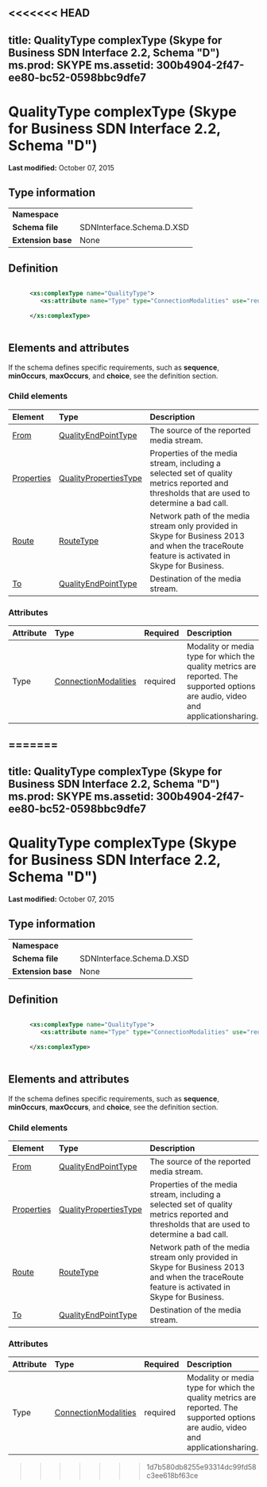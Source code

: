 <<<<<<< HEAD
---
title: QualityType complexType (Skype for Business SDN Interface 2.2, Schema "D")
ms.prod: SKYPE
ms.assetid: 300b4904-2f47-ee80-bc52-0598bbc9dfe7
---


# QualityType complexType (Skype for Business SDN Interface 2.2, Schema "D")

 **Last modified:** October 07, 2015
  
    
    


## Type information


|||
|:-----|:-----|
|**Namespace**||
|**Schema file**|SDNInterface.Schema.D.XSD |
|**Extension base**|None |
   

## Definition


```XML

      <xs:complexType name="QualityType">
         <xs:attribute name="Type" type="ConnectionModalities" use="required"/>
  
      </xs:complexType>
      
```


## Elements and attributes

If the schema defines specific requirements, such as **sequence**, **minOccurs**, **maxOccurs**, and **choice**, see the definition section. 
  
    
    

### Child elements



|**Element**|**Type**|**Description**|
|:-----|:-----|:-----|
| [From](from-element-qualitytype-complextype.md)| [QualityEndPointType](qualityendpointtype-complextype-1.md)|The source of the reported media stream. |
| [Properties](properties-element-qualitytype-complextype-1.md)| [QualityPropertiesType](qualitypropertiestype-complextype.md)|Properties of the media stream, including a selected set of quality metrics reported and thresholds that are used to determine a bad call. |
| [Route](route-element-qualitytype-complextype-1.md)| [RouteType](routetype-complextype-1.md)|Network path of the media stream only provided in Skype for Business 2013 and when the traceRoute feature is activated in Skype for Business. |
| [To](to-element-qualitytype-complextype.md)| [QualityEndPointType](qualityendpointtype-complextype-1.md)|Destination of the media stream. |
   

### Attributes



|**Attribute**|**Type**|**Required**|**Description**|**Possible values**|
|:-----|:-----|:-----|:-----|:-----|
|Type | [ConnectionModalities](connectionmodalities-simpletype.md)|required |Modality or media type for which the quality metrics are reported. The supported options are audio, video and applicationsharing. |Values of the ConnectionModalities type. |
   

=======
---
title: QualityType complexType (Skype for Business SDN Interface 2.2, Schema "D")
ms.prod: SKYPE
ms.assetid: 300b4904-2f47-ee80-bc52-0598bbc9dfe7
---


# QualityType complexType (Skype for Business SDN Interface 2.2, Schema "D")

 **Last modified:** October 07, 2015
  
    
    


## Type information


|||
|:-----|:-----|
|**Namespace**||
|**Schema file**|SDNInterface.Schema.D.XSD |
|**Extension base**|None |
   

## Definition


```XML

      <xs:complexType name="QualityType">
         <xs:attribute name="Type" type="ConnectionModalities" use="required"/>
  
      </xs:complexType>
      
```


## Elements and attributes

If the schema defines specific requirements, such as **sequence**, **minOccurs**, **maxOccurs**, and **choice**, see the definition section. 
  
    
    

### Child elements



|**Element**|**Type**|**Description**|
|:-----|:-----|:-----|
| [From](from-element-qualitytype-complextype.md)| [QualityEndPointType](qualityendpointtype-complextype-1.md)|The source of the reported media stream. |
| [Properties](properties-element-qualitytype-complextype-1.md)| [QualityPropertiesType](qualitypropertiestype-complextype.md)|Properties of the media stream, including a selected set of quality metrics reported and thresholds that are used to determine a bad call. |
| [Route](route-element-qualitytype-complextype-1.md)| [RouteType](routetype-complextype-1.md)|Network path of the media stream only provided in Skype for Business 2013 and when the traceRoute feature is activated in Skype for Business. |
| [To](to-element-qualitytype-complextype.md)| [QualityEndPointType](qualityendpointtype-complextype-1.md)|Destination of the media stream. |
   

### Attributes



|**Attribute**|**Type**|**Required**|**Description**|**Possible values**|
|:-----|:-----|:-----|:-----|:-----|
|Type | [ConnectionModalities](connectionmodalities-simpletype.md)|required |Modality or media type for which the quality metrics are reported. The supported options are audio, video and applicationsharing. |Values of the ConnectionModalities type. |
   

>>>>>>> 1d7b580db8255e93314dc99fd58c3ee618bf63ce
